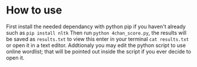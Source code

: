 # How to use

First install the needed dependancy with python pip if you haven't already such as ```pip install nltk```
Then run ``python 4chan_score.py``, the results will be saved as ``results.txt`` to view this enter in your terminal ``cat results.txt`` or open it in a text editor. Addtionaly you may edit the python script to use online wordlist; that will be pointed out inside the script if you ever decide to open it.
